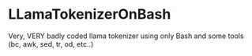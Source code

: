 # LLamaTokenizerOnBash
Very, VERY badly coded llama tokenizer using only Bash and some tools (bc, awk, sed, tr, od, etc..)
